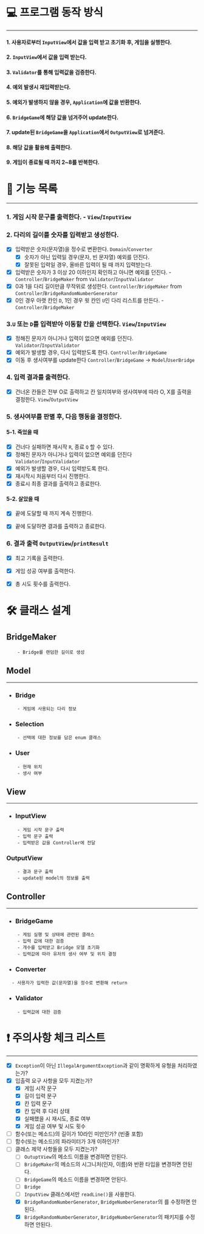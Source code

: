 # 💻 프로그램 동작 방식

---

#### 1. 사용자로부터 `InputView`에서 값을 입력 받고 초기화 후, 게임을 실행한다.
#### 2. `InputView`에서 값을 입력 받는다.
#### 3. `Validator`를 통해 입력값을 검증한다.
#### 4. 예외 발생시 재입력받는다.
#### 5. 예외가 발생하지 않을 경우, `Application`에 값을 반환한다.
#### 6. `BridgeGame`에 해당 값을 넘겨주어 update한다.
#### 7. update된 `BridgeGame`을 `Application`에서 `OutputView`로 넘겨준다.
#### 8. 해당 값을 활용해 출력한다.
#### 9. 게임이 종료될 때 까지 2~8를 반복한다.


# 🧰 기능 목록

---

### 1. 게임 시작 문구를 출력한다. - `View`/`InputView`

### 2. 다리의 길이를 숫자를 입력받고 생성한다.
   - [x] 입력받은 숫자(문자열)을 정수로 변환한다. `Domain`/`Converter`
      - [x] 숫자가 아닌 입력일 경우(문자, 빈 문자열) 예외를 던진다.
      - [x] 잘못된 입력일 경우, 올바른 입력이 될 때 까지 입력받는다.
   - [x] 입력받은 숫자가 3 이상 20 이하인지 확인하고 아니면 예외를 던진다. - `Controller`/`BridgeMaker` from `Validator`/`InputValidator`
   - [x] 0과 1을 다리 길이만큼 무작위로 생성한다. `Controller`/`BridgeMaker` from `Controller`/`BridgeRandomNumberGenerator`
   - [x] 0인 경우 아랫 칸인 `D`, 1인 경우 윗 칸인 `U`인 다리 리스트를 만든다. - `Controller`/`BridgeMaker`
### 3.`U` 또는 `D`를 입력받아 이동할 칸을 선택한다. `View`/`InputView`
   - [x] 정해진 문자가 아니거나 입력이 없으면 예외를 던진다. `Validator`/`InputValidator`
   - [x] 예외가 발생할 경우, 다시 입력받도록 한다. `Controller`/`BridgeGame`
   - [x] 이동 후 생사여부를 update한다 `Controller`/`BridgeGame` -> `Model`/`UserBridge`

### 4. 입력 결과를 출력한다.
  - [X] 건너온 칸들은 전부 O로 출력하고 칸 일치여부와 생사여부에 따라 O, X를 출력을 결정한다. `View`/`OutputView`

### 5. 생사여부를 판별 후, 다음 행동을 결정한다.
  #### 5-1. 죽었을 때
   - [x] 건너다 실패하면 재시작 `R`, 종료 `Q` 할 수 있다.
   - [x] 정해진 문자가 아니거나 입력이 없으면 예외를 던진다 `Validator`/`InputValidator`
   - [x] 예외가 발생할 경우, 다시 입력받도록 한다.
   - [x] 재시작시 처음부터 다시 진행한다.
   - [x] 종료시 최종 결과를 출력하고 종료한다.

  #### 5-2. 살았을 때
- [x] 끝에 도달할 때 까지 계속 진행한다.
- [x] 끝에 도달하면 결과를 출력하고 종료한다.


### 6. 결과 출력 `OutputView`/`printResult`
  - [x] 최고 기록을 출력한다. 
  - [x] 게임 성공 여부를 출력한다.
  - [x] 총 시도 횟수를 출력한다.

   



# 🛠️ 클래스 설계

## BridgeMaker
```
    - Bridge를 랜덤한 길이로 생성
```

## Model

---

- ### Bridge
```
    - 게임에 사용되는 다리 정보
```

- ### Selection
```
    - 선택에 대한 정보를 담은 enum 클래스
```

- ### User
```
    - 현재 위치
    - 생사 여부
```


## View

---

- ### InputView
```
    - 게임 시작 문구 출력
    - 입력 문구 출력
    - 입력받은 값을 Controller에 전달
```
### OutputView
```
    - 결과 문구 출력
    - update된 model의 정보를 출력
```

## Controller

---

- ### BridgeGame
```
    - 게임 실행 및 상태에 관련된 클래스
    - 입력 값에 대한 검증
    - 개수를 입력받고 Bridge 모델 초기화
    - 입력값에 따라 유저의 생사 여부 및 위치 결정
```

- ### Converter
```
  - 사용자가 입력한 값(문자열)을 정수로 변환해 return
```


- ### Validator
```
    - 입력값에 대한 검증
```


# ❗ 주의사항 체크 리스트

---

- [x] `Exception`이 아닌 `IllegalArgumentException`과 같이 명확하게 유형을 처리하였는가?
- [x] 입출력 요구 사항을 모두 지켰는가?
  - [x] 게임 시작 문구
  - [x] 길이 입력 문구
  - [x] 칸 입력 문구
  - [x] 칸 입력 후 다리 상태
  - [x] 실패했을 시 재시도, 종료 여부
  - [x] 게임 성공 여부 및 시도 횟수
- [ ] 함수(또는 메소드)의 길이가 10라인 미만인가? (빈줄 포함)
- [ ] 함수(또는 메소드)의 파라미터가 3개 이하인가?
- [ ] 클래스 제약 사항들을 모두 지켰는가?
  - [ ] `OutuptView`의 메소드 이름을 변경하면 안된다.
  - [ ] `BridgeMaker`의 메소드의 시그니처(인자, 이름)와 반환 타입을 변경하면 안된다.
  - [ ] `BridgeGame`의 메소드 이름을 변경하면 안된다.
  - [ ] `Bridge`
  - [ ] `InputView` 클래스에서만 `readLine()`을 사용한다. 
  - [x] `BridgeRandomNumberGenerator`, `BridgeNumberGenerator`의 를 수정하면 안된다.
  - [x] `BridgeRandomNumberGenerator`, `BridgeNumberGenerator`의 패키지를 수정하면 안된다.
